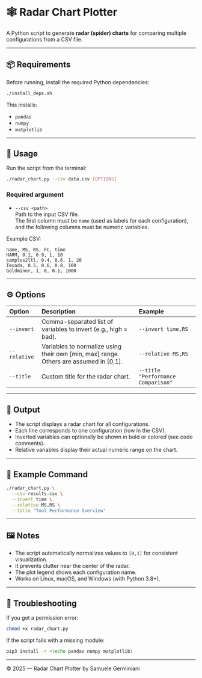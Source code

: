 # 🕸️ Radar Chart Plotter

A Python script to generate **radar (spider) charts** for comparing multiple configurations from a CSV file.

---

## 📦 Requirements

Before running, install the required Python dependencies:

```bash
./install_deps.sh
```

This installs:
- `pandas`
- `numpy`
- `matplotlib`

---

## 🚀 Usage

Run the script from the terminal:

```bash
./radar_chart.py --csv data.csv [OPTIONS]
```

### Required argument

- `--csv <path>`  
  Path to the input CSV file.  
  The first column must be `name` (used as labels for each configuration), and the following columns must be numeric variables.

Example CSV:
```csv
name, MS, RS, FC, time
HARM, 0.1, 0.9, 1, 10
samples2ltl, 0.4, 0.6, 1, 20
Texada, 0.5, 0.6, 0.8, 100
Goldminer, 1, 0, 0.1, 1000
```

---

## ⚙️ Options

| Option | Description | Example |
|:--------|:-------------|:---------|
| `--invert` | Comma-separated list of variables to invert (e.g., high = bad). | `--invert time,RS` |
| `--relative` | Variables to normalize using their own [min, max] range. Others are assumed in [0,1]. | `--relative MS,RS` |
| `--title` | Custom title for the radar chart. | `--title "Performance Comparison"` |

---

## 🧭 Output

- The script displays a radar chart for all configurations.  
- Each line corresponds to one configuration (row in the CSV).  
- Inverted variables can optionally be shown in bold or colored (see code comments).  
- Relative variables display their actual numeric range on the chart.

---

## 🧩 Example Command

```bash
./radar_chart.py \
  --csv results.csv \
  --invert time \
  --relative MS,RS \
  --title "Tool Performance Overview"
```

---

## 🖼️ Notes

- The script automatically normalizes values to `[0,1]` for consistent visualization.  
- It prevents clutter near the center of the radar.  
- The plot legend shows each configuration name.  
- Works on Linux, macOS, and Windows (with Python 3.8+).

---

## 🧰 Troubleshooting

If you get a permission error:
```bash
chmod +x radar_chart.py
```

If the script fails with a missing module:
```bash
pip3 install -r <(echo pandas numpy matplotlib)
```

---

© 2025 — Radar Chart Plotter by Samuele Germiniani

